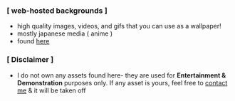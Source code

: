 ### [ web-hosted backgrounds ]
- high quality images, videos, and gifs that you can use as a wallpaper!
- mostly japanese media ( anime )
- found [here](https://github.com/excavious/Backgrounds/tree/main/Backgrounds)

### [ Disclaimer ]
- I do not own any assets found here- 
they are used for **Entertainment & Demonstration** purposes only.
If any asset is yours, feel free to [contact me](https://twitter.com/cavyion) & it will be taken off
